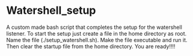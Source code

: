 # Watershell_setup
A custom made bash script that completes the setup for the watershell listener.
To start the setup just create a file in the home directory as root.
Name the file (./setup_watershell.sh).
Make the file executable and run it.
Then clear the startup file from the home directory.
You are ready!!!!
